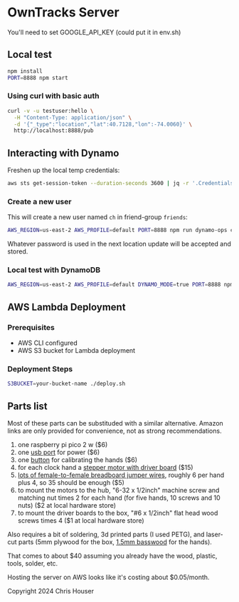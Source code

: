 # OwnTracks Server

You'll need to set GOOGLE_API_KEY (could put it in env.sh)

## Local test

```bash
npm install
PORT=8888 npm start
```

### Using curl with basic auth

```bash
curl -v -u testuser:hello \
  -H "Content-Type: application/json" \
  -d '{"_type":"location","lat":40.7128,"lon":-74.0060}' \
  http://localhost:8888/pub
```

## Interacting with Dynamo

Freshen up the local temp credentials:
```bash
aws sts get-session-token --duration-seconds 3600 | jq -r '.Credentials | "[default]\naws_access_key_id=\(.AccessKeyId)\naws_secret_access_key=\(.SecretAccessKey)\naws_session_token=\(.SessionToken)"' > ~/.aws/credentials
```

### Create a new user

This will create a new user named `ch` in friend-group `friends`:

```bash
AWS_REGION=us-east-2 AWS_PROFILE=default PORT=8888 npm run dynamo-ops create-user ch friends
```

Whatever password is used in the next location update will be accepted and stored.

### Local test with DynamoDB

```bash
AWS_REGION=us-east-2 AWS_PROFILE=default DYNAMO_MODE=true PORT=8888 npm start
```

## AWS Lambda Deployment

### Prerequisites
- AWS CLI configured
- AWS S3 bucket for Lambda deployment

### Deployment Steps

```bash
S3BUCKET=your-bucket-name ./deploy.sh
```

## Parts list

Most of these parts can be substituded with a similar alternative. Amazon links are only provided for convenience, not as strong recommendations.

1. one raspberry pi pico 2 w ($6)
2. one [usb port](https://www.amazon.com/dp/B07X86YFFN) for power ($6)
3. one [button](https://www.amazon.com/dp/B0BR41KCDP) for calibrating the hands ($6)
4. for each clock hand a [stepper motor with driver board](https://www.amazon.com/dp/B01CP18J4A) ($15)
5. [lots of female-to-female breadboard jumper wires](https://www.amazon.com//dp/B0B2L66ZFM), roughly 6 per hand plus 4, so 35 should be enough ($5)
6. to mount the motors to the hub, "6-32 x 1/2inch" machine screw and matching nut times 2 for each hand (for five hands, 10 screws and 10 nuts) ($2 at local hardware store)
7. to mount the driver boards to the box, "#6 x 1/2inch" flat head wood screws times 4 ($1 at local hardware store)

Also requires a bit of soldering, 3d printed parts (I used PETG), and laser-cut parts (5mm plywood for the box, [1.5mm basswood](https://www.amazon.com/dp/B0CKKSLZ2C) for the hands).

That comes to about $40 assuming you already have the wood, plastic, tools, solder, etc.

Hosting the server on AWS looks like it's costing about $0.05/month.


Copyright 2024 Chris Houser
